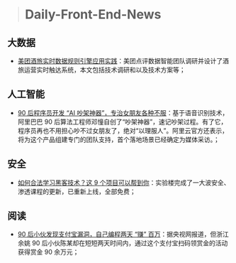 > # Daily-Front-End-News

## 大数据

- [美团酒旅实时数据规则引擎应用实践](https://tech.meituan.com/hb_rt_operation.html)：美团点评数据智能团队调研并设计了酒旅运营实时触达系统，本文包括技术调研和以及技术方案等；

## 人工智能

- [90 后程序员开发 “AI 吵架神器”，专治女朋友各种不服](http://new.qq.com/omn/20180420/20180420A0ZFGS.html)：基于语音识别技术，阿里巴巴 90 后算法工程师邓憧自创了“吵架神器”，速记吵架过程。有了它，程序员再也不用担心吵不过女朋友了，绝对“以理服人”。阿里云官方还表示，将为这个产品组建专门的团队支持，首个落地场景已经确定为媒体采访。；

## 安全

- [如何合法学习黑客技术？这 9 个项目可以帮到你](https://zhuanlan.zhihu.com/p/35883862)：实验楼完成了一大波安全、渗透课程的更新，已重新上线，全部免费；

## 阅读

- [90 后小伙发现支付宝漏洞，自己编程两天 “赚” 百万](http://www.10tiao.com/html/605/201804/2654251400/1.html)：据央视网报道，但浙江余姚 90 后小伙陈某却在短短两天时间内，通过这个支付宝扫码领赏金的活动获得赏金 90 余万元；
